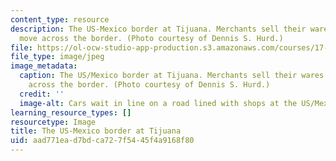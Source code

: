 ```yaml
---
content_type: resource
description: The US-Mexico border at Tijuana. Merchants sell their wares as people
  move across the border. (Photo courtesy of Dennis S. Hurd.)
file: https://ol-ocw-studio-app-production.s3.amazonaws.com/courses/17-559-comparative-security-and-sustainability-fall-2004/aad771ead7bdca727f5445f4a9168f80_17-559f04.jpg
file_type: image/jpeg
image_metadata:
  caption: The US/Mexico border at Tijuana. Merchants sell their wares as people move
    across the border. (Photo courtesy of Dennis S. Hurd.)
  credit: ''
  image-alt: Cars wait in line on a road lined with shops at the US/Mexican border.
learning_resource_types: []
resourcetype: Image
title: The US-Mexico border at Tijuana
uid: aad771ea-d7bd-ca72-7f54-45f4a9168f80
---
```

